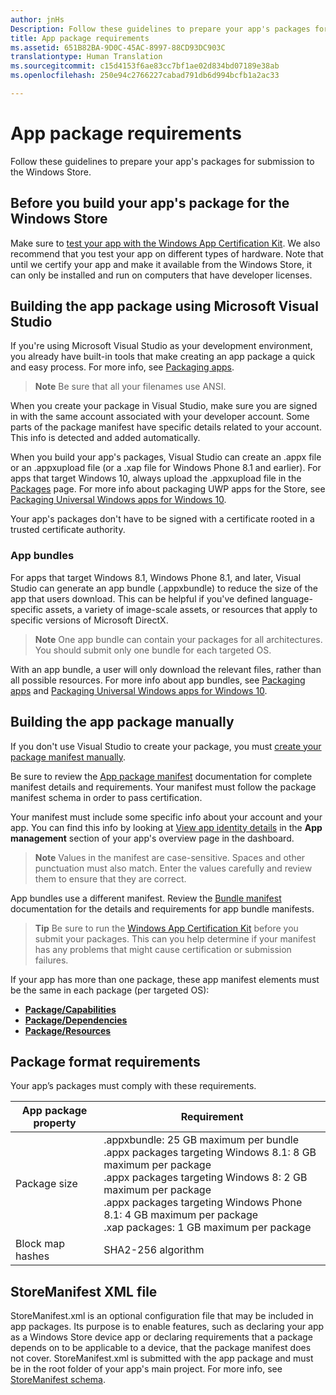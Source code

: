 ```yaml
---
author: jnHs
Description: Follow these guidelines to prepare your app's packages for submission to the Windows Store.
title: App package requirements
ms.assetid: 651B82BA-9D0C-45AC-8997-88CD93DC903C
translationtype: Human Translation
ms.sourcegitcommit: c15d4153f6ae83cc7bf1ae02d834bd07189e38ab
ms.openlocfilehash: 250e94c2766227cabad791db6d994bcfb1a2ac33

---
```


# App package requirements

Follow these guidelines to prepare your app's packages for submission to the Windows Store.

## Before you build your app's package for the Windows Store

Make sure to [test your app with the Windows App Certification Kit](https://msdn.microsoft.com/library/windows/apps/mt186449). We also recommend that you test your app on different types of hardware. Note that until we certify your app and make it available from the Windows Store, it can only be installed and run on computers that have developer licenses.

## Building the app package using Microsoft Visual Studio

If you're using Microsoft Visual Studio as your development environment, you already have built-in tools that make creating an app package a quick and easy process. For more info, see [Packaging apps](https://msdn.microsoft.com/library/windows/apps/mt270969).

> **Note**  Be sure that all your filenames use ANSI. 


When you create your package in Visual Studio, make sure you are signed in with the same account associated with your developer account. Some parts of the package manifest have specific details related to your account. This info is detected and added automatically.

When you build your app's packages, Visual Studio can create an .appx file or an .appxupload file (or a .xap file for Windows Phone 8.1 and earlier). For apps that target Windows 10, always upload the .appxupload file in the [Packages](upload-app-packages.md) page. For more info about packaging UWP apps for the Store, see [Packaging Universal Windows apps for Windows 10](http://go.microsoft.com/fwlink/p/?LinkId=620193 ).

Your app's packages don't have to be signed with a certificate rooted in a trusted certificate authority.

### App bundles

For apps that target Windows 8.1, Windows Phone 8.1, and later, Visual Studio can generate an app bundle (.appxbundle) to reduce the size of the app that users download. This can be helpful if you've defined language-specific assets, a variety of image-scale assets, or resources that apply to specific versions of Microsoft DirectX.

> **Note**  One app bundle can contain your packages for all architectures. You should submit only one bundle for each targeted OS.


With an app bundle, a user will only download the relevant files, rather than all possible resources. For more info about app bundles, see [Packaging apps](https://msdn.microsoft.com/library/windows/apps/mt270969) and [Packaging Universal Windows apps for Windows 10](http://go.microsoft.com/fwlink/p/?LinkId=620193 ).

## Building the app package manually

If you don't use Visual Studio to create your package, you must [create your package manifest manually](https://msdn.microsoft.com/library/windows/apps/br211476).

Be sure to review the [App package manifest](https://msdn.microsoft.com/library/windows/apps/br211474) documentation for complete manifest details and requirements. Your manifest must follow the package manifest schema in order to pass certification.

Your manifest must include some specific info about your account and your app. You can find this info by looking at [View app identity details](view-app-identity-details.md) in the **App management** section of your app's overview page in the dashboard.

> **Note**  Values in the manifest are case-sensitive. Spaces and other punctuation must also match. Enter the values carefully and review them to ensure that they are correct.


App bundles use a different manifest. Review the [Bundle manifest](https://msdn.microsoft.com/library/windows/apps/dn263089) documentation for the details and requirements for app bundle manifests.

> **Tip**  Be sure to run the [Windows App Certification Kit](https://msdn.microsoft.com/library/windows/apps/mt186449) before you submit your packages. This can you help determine if your manifest has any problems that might cause certification or submission failures.


If your app has more than one package, these app manifest elements must be the same in each package (per targeted OS):

-   [**Package/Capabilities**](https://msdn.microsoft.com/library/windows/apps/br211422)
-   [**Package/Dependencies**](https://msdn.microsoft.com/library/windows/apps/br211428)
-   [**Package/Resources**](https://msdn.microsoft.com/library/windows/apps/br211462)

## Package format requirements

Your app’s packages must comply with these requirements.

| App package property | Requirement                                                          |
|----------------------|----------------------------------------------------------------------|
| Package size         | .appxbundle: 25 GB maximum per bundle <br>.appx packages targeting Windows 8.1: 8 GB maximum per package <br> .appx packages targeting Windows 8: 2 GB maximum per package <br> .appx packages targeting Windows Phone 8.1: 4 GB maximum per package <br> .xap packages: 1 GB maximum per package                                                                           |
| Block map hashes     | SHA2-256 algorithm                                                   |
 

## StoreManifest XML file

StoreManifest.xml is an optional configuration file that may be included in app packages. Its purpose is to enable features, such as declaring your app as a Windows Store device app or declaring requirements that a package depends on to be applicable to a device, that the package manifest does not cover. StoreManifest.xml is submitted with the app package and must be in the root folder of your app's main project. For more info, see [StoreManifest schema](https://msdn.microsoft.com/library/windows/apps/mt617325).

 

 







<!--HONumber=Aug16_HO3-->


